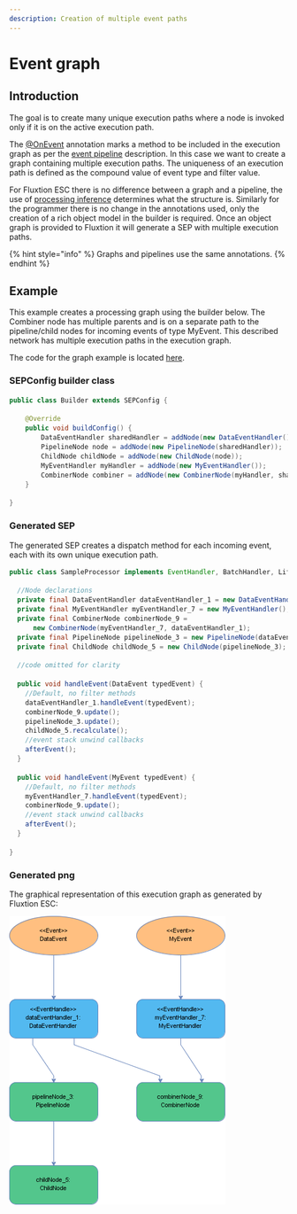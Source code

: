 ```yaml
---
description: Creation of multiple event paths
---
```


# Event graph

## Introduction

The goal is to create many unique execution paths where a node is invoked only if it is on the active execution path.

The [@OnEvent](https://github.com/v12technology/fluxtion/blob/master/builder/src/main/java/com/fluxtion/api/annotations/OnEvent.java) annotation marks a method to be included in the execution graph as per the [event pipeline](event-pipeline.md) description. In this case we want to create a graph containing multiple execution paths. The uniqueness of an execution path is defined as the compound value of event type and filter value.

For Fluxtion ESC there is no difference between a graph and a pipeline, the use of [processing inference](../developer/child-1/graph-building.md#processing-inference) determines what the structure is. Similarly for the programmer there is no change in the annotations used, only the creation of a rich object model in the builder is required. Once an object graph is provided to Fluxtion it will generate a SEP with multiple execution paths.

{% hint style="info" %}
Graphs and pipelines use the same annotations.
{% endhint %}

## Example

This example creates a processing graph using the builder below. The Combiner node has multiple parents and is on a separate path to the pipeline/child nodes for incoming events of type MyEvent. This described network has multiple execution paths in the execution graph.

The code for the graph example is located [here](https://github.com/v12technology/fluxtion/tree/master/examples/documentation-examples/src/main/java/com/fluxtion/example/core/events/graph).

### SEPConfig builder class

```java
public class Builder extends SEPConfig {

    @Override
    public void buildConfig() {
        DataEventHandler sharedHandler = addNode(new DataEventHandler());
        PipelineNode node = addNode(new PipelineNode(sharedHandler));
        ChildNode childNode = addNode(new ChildNode(node));
        MyEventHandler myHandler = addNode(new MyEventHandler());
        CombinerNode combiner = addNode(new CombinerNode(myHandler, sharedHandler));
    }

}
```

### Generated SEP

The generated SEP creates a dispatch method for each incoming event, each with its own unique execution path.

```java
public class SampleProcessor implements EventHandler, BatchHandler, Lifecycle {

  //Node declarations
  private final DataEventHandler dataEventHandler_1 = new DataEventHandler();
  private final MyEventHandler myEventHandler_7 = new MyEventHandler();
  private final CombinerNode combinerNode_9 =
      new CombinerNode(myEventHandler_7, dataEventHandler_1);
  private final PipelineNode pipelineNode_3 = new PipelineNode(dataEventHandler_1);
  private final ChildNode childNode_5 = new ChildNode(pipelineNode_3);

  //code omitted for clarity

  public void handleEvent(DataEvent typedEvent) {
    //Default, no filter methods
    dataEventHandler_1.handleEvent(typedEvent);
    combinerNode_9.update();
    pipelineNode_3.update();
    childNode_5.recalculate();
    //event stack unwind callbacks
    afterEvent();
  }

  public void handleEvent(MyEvent typedEvent) {
    //Default, no filter methods
    myEventHandler_7.handleEvent(typedEvent);
    combinerNode_9.update();
    //event stack unwind callbacks
    afterEvent();
  }
  
}

```

### Generated png

 The graphical representation of this execution graph as generated by Fluxtion ESC:

![a diagram show multiple execution paths in a SEP](../../.gitbook/assets/sampleprocessor%20%2812%29.png)

